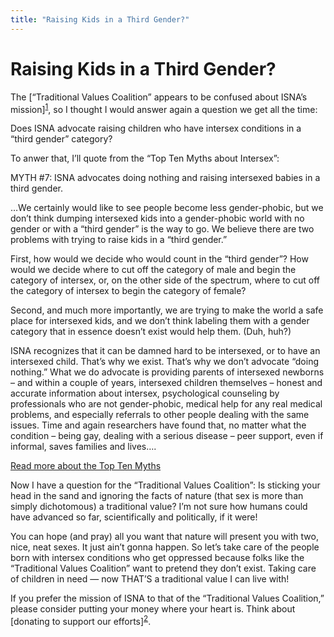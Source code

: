 ```yaml
---
title: "Raising Kids in a Third Gender?"
---
```


# Raising Kids in a Third Gender?

<p>The [&#8220;Traditional Values Coalition&#8221; appears to be confused about <span class="caps">ISNA</span>&#8217;s mission]<sup class="footnote" id="fnrev757123455d8ccdd32c15c-1"><a href="#fn757123455d8ccdd32c15c-1">1</a></sup>, so I thought I would answer again a question we get all the time:  </p>

<p>Does <span class="caps">ISNA</span> advocate raising children who have intersex conditions in a &#8220;third gender&#8221; category?  </p>

<p>To anwer that, I&#8217;ll quote from the &#8220;Top Ten Myths about Intersex&#8221;:  </p>

<p><span class="caps">MYTH</span> #7: <span class="caps">ISNA</span> advocates doing nothing and raising intersexed babies in a third gender.  </p>

<p>&#8230;We certainly would like to see people become less gender-phobic, but we don&#8217;t think dumping intersexed kids into a gender-phobic world with no gender or with a &#8220;third gender&#8221; is the way to go. We believe there are two problems with trying to raise kids in a &#8220;third gender.&#8221;  </p>

<p>First, how would we decide who would count in the &#8220;third gender&#8221;? How would we decide where to cut off the category of male and begin the category of intersex, or, on the other side of the spectrum, where to cut off the category of intersex to begin the category of female?  </p>

<p>Second, and much more importantly, we are trying to make the world a safe place for intersexed kids, and we don&#8217;t think labeling them with a gender category that in essence doesn&#8217;t exist would help them. (Duh, huh?)  </p>

<p><span class="caps">ISNA</span> recognizes that it can be damned hard to be intersexed, or to have an intersexed child. That&#8217;s why we exist. That&#8217;s why we don&#8217;t advocate &#8220;doing nothing.&#8221; What we do advocate is providing parents of intersexed newborns &#8211; and within a couple of years, intersexed children themselves &#8211; honest and accurate information about intersex, psychological counseling by professionals who are not gender-phobic, medical help for any real medical problems, and especially referrals to other people dealing with the same issues. Time and again researchers have found that, no matter what the condition &#8211; being gay, dealing with a serious disease &#8211; peer support, even if informal, saves families and lives&#8230;.  </p>

<p><a href="/newsletter/feb2001/feb2001.html#008">Read more about the Top Ten Myths</a>  </p>

<p>Now I have a question for the &#8220;Traditional Values Coalition&#8221;: Is sticking your head in the sand and ignoring the facts of nature (that sex is more than simply dichotomous) a traditional value? I&#8217;m not sure how humans could have advanced so far, scientifically and politically, if it were!  </p>

<p>You can hope (and pray) all you want that nature will present you with two, nice, neat sexes. It just ain&#8217;t gonna happen. So let&#8217;s take care of the people born with intersex conditions who get oppressed because folks like the &#8220;Traditional Values Coalition&#8221; want to pretend they don&#8217;t exist. Taking care of children in need &#8212; now <span class="caps">THAT</span>&#8217;S a traditional value I can live with!  </p>

<p>If you prefer the mission of <span class="caps">ISNA</span> to that of the &#8220;Traditional Values Coalition,&#8221; please consider putting your money where your heart is. Think about [donating to support our efforts]<sup class="footnote" id="fnrev757123455d8ccdd32c15c-2"><a href="#fn757123455d8ccdd32c15c-2">2</a></sup>.</p>

 [1]: http://www.traditionalvalues.org/modules.php?name=News&amp;file=print&amp;sid=1502
 [2]: /donate